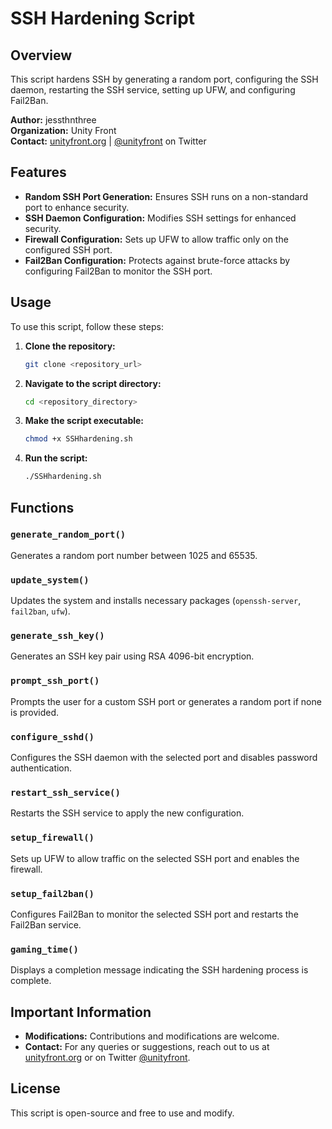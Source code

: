 # SSH Hardening Script

## Overview

This script hardens SSH by generating a random port, configuring the SSH daemon, restarting the SSH service, setting up UFW, and configuring Fail2Ban.

**Author:** jessthnthree  
**Organization:** Unity Front  
**Contact:** [unityfront.org](https://unityfront.org) | [@unityfront](https://twitter.com/unityfront) on Twitter

## Features

- **Random SSH Port Generation:** Ensures SSH runs on a non-standard port to enhance security.
- **SSH Daemon Configuration:** Modifies SSH settings for enhanced security.
- **Firewall Configuration:** Sets up UFW to allow traffic only on the configured SSH port.
- **Fail2Ban Configuration:** Protects against brute-force attacks by configuring Fail2Ban to monitor the SSH port.

## Usage

To use this script, follow these steps:

1. **Clone the repository:**
    ```bash
    git clone <repository_url>
    ```

2. **Navigate to the script directory:**
    ```bash
    cd <repository_directory>
    ```

3. **Make the script executable:**
    ```bash
    chmod +x SSHhardening.sh
    ```

4. **Run the script:**
    ```bash
    ./SSHhardening.sh
    ```

## Functions

### `generate_random_port()`
Generates a random port number between 1025 and 65535.

### `update_system()`
Updates the system and installs necessary packages (`openssh-server`, `fail2ban`, `ufw`).

### `generate_ssh_key()`
Generates an SSH key pair using RSA 4096-bit encryption.

### `prompt_ssh_port()`
Prompts the user for a custom SSH port or generates a random port if none is provided.

### `configure_sshd()`
Configures the SSH daemon with the selected port and disables password authentication.

### `restart_ssh_service()`
Restarts the SSH service to apply the new configuration.

### `setup_firewall()`
Sets up UFW to allow traffic on the selected SSH port and enables the firewall.

### `setup_fail2ban()`
Configures Fail2Ban to monitor the selected SSH port and restarts the Fail2Ban service.

### `gaming_time()`
Displays a completion message indicating the SSH hardening process is complete.

## Important Information

- **Modifications:** Contributions and modifications are welcome.
- **Contact:** For any queries or suggestions, reach out to us at [unityfront.org](https://unityfront.org) or on Twitter [@unityfront](https://twitter.com/unityfront).

## License

This script is open-source and free to use and modify.
